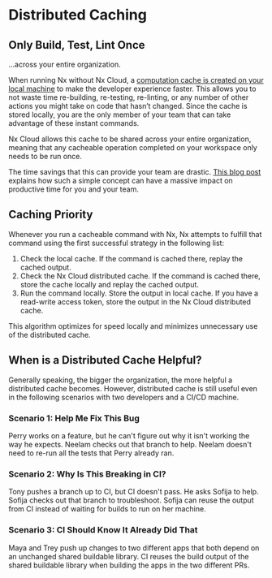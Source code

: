 # Distributed Caching

## Only Build, Test, Lint Once 

...across your entire organization.

When running Nx without Nx Cloud, a [computation cache is created on your local machine](https://nx.dev/using-nx/caching) to make the developer experience faster. This allows you to not waste time re-building, re-testing, re-linting, or any number of other actions you might take on code that hasn’t changed. Since the cache is stored locally, you are the only member of your team that can take advantage of these instant commands.

Nx Cloud allows this cache to be shared across your entire organization, meaning that any cacheable operation completed on your workspace only needs to be run once.

The time savings that this can provide your team are drastic. [This blog post](https://blog.nrwl.io/how-to-never-build-or-test-the-same-code-twice-2dc58e413279) explains how such a simple concept can have a massive impact on productive time for you and your team.

## Caching Priority

Whenever you run a cacheable command with Nx, Nx attempts to fulfill that command using the first successful strategy in the following list:

1. Check the local cache.  If the command is cached there, replay the cached output.
2. Check the Nx Cloud distributed cache.  If the command is cached there, store the cache locally and replay the cached output.
3. Run the command locally.  Store the output in local cache.  If you have a read-write access token, store the output in the Nx Cloud distributed cache.

This algorithm optimizes for speed locally and minimizes unnecessary use of the distributed cache.

## When is a Distributed Cache Helpful?

Generally speaking, the bigger the organization, the more helpful a distributed cache becomes.  However, distributed cache is still useful even in the following scenarios with two developers and a CI/CD machine.

### Scenario 1: Help Me Fix This Bug

Perry works on a feature, but he can't figure out why it isn't working the way he expects.  Neelam checks out that branch to help. Neelam doesn't need to re-run all the tests that Perry already ran.

### Scenario 2: Why Is This Breaking in CI?

Tony pushes a branch up to CI, but CI doesn't pass.  He asks Sofija to help.  Sofija checks out that branch to troubleshoot.  Sofija can reuse the output from CI instead of waiting for builds to run on her machine.

### Scenario 3: CI Should Know It Already Did That

Maya and Trey push up changes to two different apps that both depend on an unchanged shared buildable library.  CI reuses the build output of the shared buildable library when building the apps in the two different PRs.
